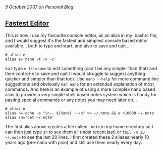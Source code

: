 ###### 9 October 2007 on Personal Blog

## [Fastest Editor]

This is how I use my favourite console editor, as an alias in my
.bashrc file, and I would suggest it's the fastest and simplest console
based editor available... both to type and start, and also to save and
quit...

    # alias e
    alias e='nano -t -x -c'

so I type `e filename` to edit something (can't be any simpler than
that) and then control-x to save and quit (I would struggle to suggest
anything quicker and simpler than that too). Use `nano --help` for more
command line suggestions and obviously `man nano` for an extended
explanation of most commands. And here is an example of using a more
complex nano based alias to provide a very simple shell based notes system
which is handy for pasting special commands or any notes you may need later
on...

    # alias n
    alias n='echo -e "\n-- $(date) --\n" >> ~/.note && e +10000 ~/.note'
    alias sn='cat ~/.note'

The first alias above creates a file called `.note` in my home
directory so I can then just type `sn` to see them all (most recent
last) or `tail -n 20 ~/.note` to see the last 20 lines. I first
created these 2 aliases nearly 10 years ago (pre-nano with pico) and still
use them nearly every day.

[Fastest Editor]: /bootstrap/16

